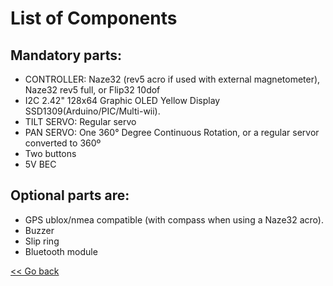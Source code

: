 # List of Components

## Mandatory parts:

- CONTROLLER: Naze32 (rev5 acro if used with external magnetometer), Naze32 rev5 full, or Flip32 10dof
- I2C 2.42" 128x64 Graphic OLED Yellow Display SSD1309(Arduino/PIC/Multi-wii).
- TILT SERVO: Regular servo
- PAN SERVO: One 360° Degree Continuous Rotation, or a regular servor converted to 360º
- Two buttons
- 5V BEC
    
## Optional parts are:

- GPS ublox/nmea compatible (with compass when using a Naze32 acro).
- Buzzer
- Slip ring
- Bluetooth module

[<< Go back](https://github.com/raul-ortega/u360gts/blob/master/wiki/index.md)
